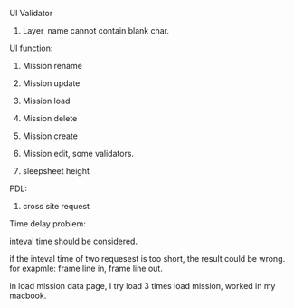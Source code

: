 UI Validator
1. Layer_name cannot contain blank char.

UI function:

1. Mission rename
2. Mission update
3. Mission load
4. Mission delete
5. Mission create
6. Mission edit, some validators.

7. sleepsheet height


PDL:

1. cross site request



Time delay problem:


inteval time should be considered. 

if the inteval time of two requesest is too short, the result could be wrong.
for exapmle: frame line in, frame line out.

in load mission data page, I try load 3 times load mission, worked in my macbook. 